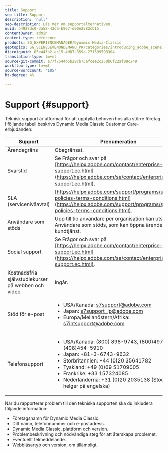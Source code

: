 ```yaml
---
title: Support
seo-title: Support
description: 'null'
seo-description: Läs mer om supportalternativen.
uuid: b4927dc0-3a58-43da-b967-d00e2582cb15
contentOwner: admin
content-type: reference
products: SG_EXPERIENCEMANAGER/Dynamic-Media-Classic
geptopics: SG_SCENESEVENONDEMAND_PK/categories/introducing_adobe_scene7
discoiquuid: 05e443b2-ac15-4d87-859a-271699593304
translation-type: tm+mt
source-git-commit: a77f7544b5b29cb73afcee2c250b6f22af08c249
workflow-type: tm+mt
source-wordcount: '185'
ht-degree: 4%

---
```



# Support {#support}

Teknisk support är utformad för att uppfylla behoven hos alla större företag. I följande tabell beskrivs Dynamic Media Classic Customer Care-erbjudanden:

| Support | Prenumeration |
|--- |--- |
| Ärendegräns | Obegränsat. |
| Svarstid | Se Frågor och svar på [https://helpx.adobe.com/contact/enterprise-support.ec.html](https://helpx.adobe.com/se/contact/enterprise-support.ec.html). |
| SLA (servicenivåavtal) | [https://helpx.adobe.com/support/programs/support-policies-terms-conditions.html](https://helpx.adobe.com/support/programs/support-policies-terms-conditions.html). |
| Användare som stöds | Upp till tio användare per organisation kan utses till Användare som stöds, som kan öppna ärenden med kundtjänst. |
| Social support | Se Frågor och svar på [https://helpx.adobe.com/contact/enterprise-support.ec.html](https://helpx.adobe.com/se/contact/enterprise-support.ec.html). |
| Kostnadsfria självstudiekurser på webben och video | Ingår. |
| Stöd för e-post | <ul><li>USA/Kanada: s7support@adobe.com</li> <li>Japan: s7support_jp@adobe.com</li><li>Europa/Mellanöstern/Afrika: s7intsupport@adobe.com</li></ul> |
| Telefonsupport | <ul><li>USA/Kanada: (800) 898-9743, (800)497-033, (408)454-5910 </li> <li>Japan: +81-3-6743-9632 </li><li>Storbritannien: +44 (0)20 35641782</li><li>Tyskland: +49 (0)69 51709005</li><li>Frankrike: +33 157324085</li><li>Nederländerna: +31 (0)20 2035138 (Stöd för helger på engelska)</li></ul> |

När du rapporterar problem till den tekniska supporten ska du inkludera följande information:

* Företagsnamn för Dynamic Media Classic.
* Ditt namn, telefonnummer och e-postadress.
* Dynamic Media Classic, plattform och version.
* Problembeskrivning och nödvändiga steg för att återskapa problemet.
* Eventuellt felmeddelande.
* Webbläsartyp och version, om tillämpligt.

